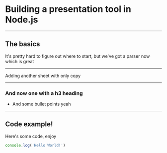 # Building a presentation tool in Node.js

---
## The basics
It's pretty hard to figure out where to start, but we've got a parser now which is great

---
Adding another sheet with only copy

---
### And now one with a h3 heading
- And some bullet points yeah

---
## Code example!
Here's some code, enjoy
```javascript
console.log('Hello World!')
```
